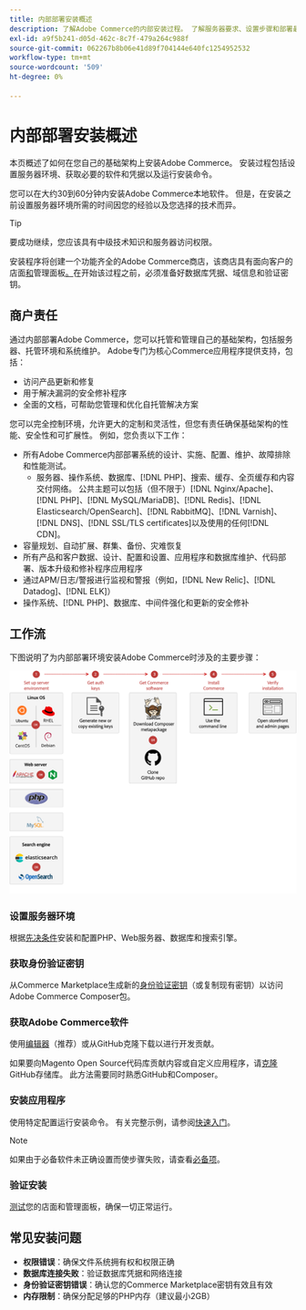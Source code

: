 ```yaml
---
title: 内部部署安装概述
description: 了解Adobe Commerce的内部安装过程。 了解服务器要求、设置步骤和部署最佳实践。
exl-id: a9f5b241-d05d-462c-8c7f-479a264c988f
source-git-commit: 062267b8b06e41d89f704144e640fc1254952532
workflow-type: tm+mt
source-wordcount: '509'
ht-degree: 0%

---
```



# 内部部署安装概述

本页概述了如何在您自己的基础架构上安装Adobe Commerce。 安装过程包括设置服务器环境、获取必要的软件和凭据以及运行安装命令。

您可以在大约30到60分钟内安装Adobe Commerce本地软件。 但是，在安装之前设置服务器环境所需的时间因您的经验以及您选择的技术而异。

>[!TIP]
>
>要成功继续，您应该具有中级技术知识和服务器访问权限。

安装程序将创建一个功能齐全的Adobe Commerce商店，该商店具有面向客户的店面[和](https://experienceleague.adobe.com/en/docs/commerce-admin/start/storefront/storefront)管理面板[。 &#x200B;](https://experienceleague.adobe.com/en/docs/commerce-admin/start/admin/admin)在开始该过程之前，必须准备好数据库凭据、域信息和验证密钥。

## 商户责任

通过内部部署Adobe Commerce，您可以托管和管理自己的基础架构，包括服务器、托管环境和系统维护。 Adobe专门为核心Commerce应用程序提供支持，包括：

- 访问产品更新和修复
- 用于解决漏洞的安全修补程序
- 全面的文档，可帮助您管理和优化自托管解决方案

您可以完全控制环境，允许更大的定制和灵活性，但您有责任确保基础架构的性能、安全性和可扩展性。 例如，您负责以下工作：

- 所有Adobe Commerce内部部署系统的设计、实施、配置、维护、故障排除和性能测试。
   - 服务器、操作系统、数据库、[!DNL PHP]、搜索、缓存、全页缓存和内容交付网络。 公共主题可以包括（但不限于）[!DNL Nginx/Apache]、[!DNL PHP]、[!DNL MySQL/MariaDB]、[!DNL Redis]、[!DNL Elasticsearch/OpenSearch]、[!DNL RabbitMQ]、[!DNL Varnish]、[!DNL DNS]、[!DNL SSL/TLS certificates]以及使用的任何[!DNL CDN]。
- 容量规划、自动扩展、群集、备份、灾难恢复
- 所有产品和客户数据、设计、配置和设置、应用程序和数据库维护、代码部署、版本升级和修补程序应用程序
- 通过APM/日志/警报进行监视和警报（例如，[!DNL New Relic]、[!DNL Datadog]、[!DNL ELK]）
- 操作系统、[!DNL PHP]、数据库、中间件强化和更新的安全修补

## 工作流

下图说明了为内部部署环境安装Adobe Commerce时涉及的主要步骤：

![安装的工作原理](../assets/installation/on-premises-install.drawio.svg)

### 设置服务器环境

根据[先决条件](prerequisites/overview.md)安装和配置PHP、Web服务器、数据库和搜索引擎。

### 获取身份验证密钥

从Commerce Marketplace生成新的[身份验证密钥](prerequisites/authentication-keys.md)（或复制现有密钥）以访问Adobe Commerce Composer包。

### 获取Adobe Commerce软件

使用[编辑器](prerequisites/commerce.md)（推荐）或从GitHub克隆下载以进行开发贡献。

如果要向Magento Open Source代码库贡献内容或自定义应用程序，请[克隆](https://developer.adobe.com/commerce/contributor/guides/install/clone-repository/) GitHub存储库。 此方法需要同时熟悉GitHub和Composer。

### 安装应用程序

使用特定配置运行安装命令。 有关完整示例，请参阅[快速入门](composer.md)。

>[!NOTE]
>
>如果由于必备软件未正确设置而使步骤失败，请查看[必备项](prerequisites/overview.md)。

### 验证安装

[测试](next-steps/verify.md)您的店面和管理面板，确保一切正常运行。

## 常见安装问题

- **权限错误**：确保文件系统拥有权和权限正确
- **数据库连接失败**：验证数据库凭据和网络连接
- **身份验证密钥错误**：确认您的Commerce Marketplace密钥有效且有效
- **内存限制**：确保分配足够的PHP内存（建议最小2GB）
